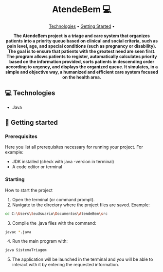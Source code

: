 <h1 align="center" style="font-weight: bold;">AtendeBem 💻</h1>

<p align="center">
 <a href="#tech">Technologies</a> • 
 <a href="#started">Getting Started</a> • 
</p>

<p align="center">
    <b>The AtendeBem project is a triage and care system that organizes patients into a priority queue based on clinical and social criteria, such as pain level, age, and special conditions (such as pregnancy or disability). The goal is to ensure that patients with the greatest need are seen first. The program allows patients to register, automatically calculates priority based on the information provided, sorts patients in descending order according to urgency, and displays the organized queue. It simulates, in a simple and objective way, a humanized and efficient care system focused on the health area.</b>
</p>

<h2 id="technologies">💻 Technologies</h2>

- Java

<h2 id="started">🚀 Getting started</h2>

<h3>Prerequisites</h3>

Here you list all prerequisites necessary for running your project. For example:

- JDK installed (check with java -version in terminal)
- A code editor or terminal

<h3>Starting</h3>

How to start the project

1. Open the terminal (or command prompt).
2. Navigate to the directory where the project files are saved. Example:

```bash
cd C:\Users\SeuUsuario\Documentos\AtendeBem\src
```
3. Compile the .java files with the command:
```bash
javac *.java
```
4. Run the main program with:
```bash
java SistemaTriagem
```
5. The application will be launched in the terminal and you will be able to interact with it by entering the requested information.


